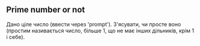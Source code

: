 ## Prime number or not

Дано ціле число (ввести через 'prompt'). З'ясувати, чи просте воно (простим називається число, більше 1, що не має інших дільників, крім 1 і себе).